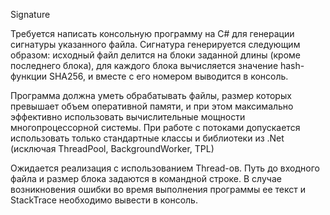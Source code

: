 Signature


Требуется написать консольную программу на C# для генерации сигнатуры указанного файла. 
Сигнатура генерируется следующим образом: исходный файл делится на блоки заданной длины 
(кроме последнего блока), для каждого блока вычисляется значение hash-функции SHA256, и 
вместе с его номером выводится в консоль.

Программа должна уметь обрабатывать файлы, размер которых превышает объем оперативной 
памяти, и при этом максимально эффективно использовать вычислительные мощности 
многопроцессорной системы. При работе с потоками допускается использовать только 
стандартные классы и библиотеки из .Net (исключая ThreadPool, BackgroundWorker, TPL)

Ожидается реализация с использованием Thread-ов. Путь до входного файла и размер блока 
задаются в командной строке. В случае возникновения ошибки во время выполнения программы 
ее текст и StackTrace необходимо вывести в консоль.